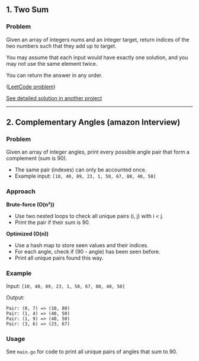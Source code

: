 ## 1. Two Sum

### Problem

Given an array of integers nums and an integer target, return indices of the two numbers such that they add up to target.

You may assume that each input would have exactly one solution, and you may not use the same element twice.

You can return the answer in any order.


([LeetCode problem](https://leetcode.com/problems/two-sum/))

[See detailed solution in another project](../1-two-sum/README.md)



---

## 2. Complementary Angles (amazon Interview)

### Problem

Given an array of integer angles, print every possible angle pair that form a complement (sum is 90).

- The same pair (indexes) can only be accounted once.
- Example input: `[10, 40, 89, 23, 1, 50, 67, 80, 40, 50]`

### Approach

**Brute-force (O(n²))**
- Use two nested loops to check all unique pairs (i, j) with i < j.
- Print the pair if their sum is 90.

**Optimized (O(n))**
- Use a hash map to store seen values and their indices.
- For each angle, check if (90 - angle) has been seen before.
- Print all unique pairs found this way.

### Example

Input: `[10, 40, 89, 23, 1, 50, 67, 80, 40, 50]`

Output:
```
Pair: (0, 7) => (10, 80)
Pair: (1, 4) => (40, 50)
Pair: (1, 9) => (40, 50)
Pair: (3, 6) => (23, 67)
```

### Usage

See `main.go` for code to print all unique pairs of angles that sum to 90.
